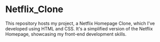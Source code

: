 # Netflix_Clone
This repository hosts my project, a Netflix Homepage Clone, which I've developed using HTML and CSS. It's a simplified version of the Netflix Homepage, showcasing my front-end development skills.
